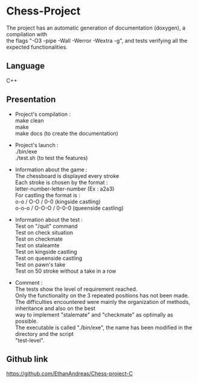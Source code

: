 # Chess-Project

The project has an automatic generation of documentation (doxygen), a compilation with                  
the flags "-O3 -pipe -Wall -Werror -Wextra -g", and tests verifying all the expected functionalities.   

## Language

C++

## Presentation

* Project's compilation :                                                                               
make clean                                                                                              
make                                                                                                    
make docs (to create the documentation)                                                                 
                                                                                                        
* Project's launch :                                                                                    
./bin/exe                                                                                               
./test.sh (to test the features)                                                                        
                                                                                                        
* Information about the game :                                                                          
The chessboard is displayed every stroke                                                                
Each stroke is chosen by the format :                                                                   
letter-number-letter-number (Ex : a2a3)                                                                 
For castling the format is :                                                                            
o-o / O-O / 0-0 (kingside castling)                                                                     
o-o-o / O-O-O / 0-0-0 (queenside castling)                                                              
                                                                                                        
* Information about the test :                                                                          
Test on "/quit" command                                                                                 
Test on check situation                                                                                 
Test on checkmate                                                                                       
Test on staleamte                                                                                       
Test on kingside castling                                                                               
Test on queenside castling                                                                              
Test on pawn's take                                                                                     
Test on 50 stroke without a take in a row                                                               
                                                                                                        
* Comment :                                                                                             
The tests show the level of requirement reached.                                                        
Only the functionality on the 3 repeated positions has not been made.                                   
The difficulties encountered were mainly the organization of methods, inheritance and also on the best  
way to implement "stalemate" and "checkmate" as optimally as possible.                                  
The executable is called "./bin/exe", the name has been modified in the directory and the script        
"test-level".                                                                                           

## Github link

<https://github.com/EthanAndreas/Chess-project-C>
